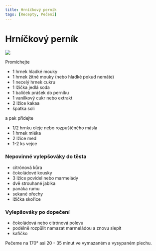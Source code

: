 ```yaml
---
title: Hrníčkový perník
tags: [Recepty, Pečení]
---
```


# Hrníčkový perník

![](/buchty/hrnickovy-pernik.jpg#float-right_w-50_pl-3)

Promíchejte

* 1 hrnek hladké mouky
* 1 hrnek žitné mouky (nebo hladké pokud nemáte)
* 1 necelý hrnek cukru
* 1 lžička jedlá soda
* 1 balíček prášek do perníku
* 1 vanilkový cukr nebo extrakt
* 2 lžíce kakaa
* špatka soli

a pak přidejte 

* 1/2 hrnku oleje nebo rozpuštěného másla
* 1 hrnek mléka
* 2 lžíce med
* 1-2 ks vejce

### Nepovinné vylepšováky do těsta

* citrónová kůra
* čokoládové kousky
* 3 lžíce povidel nebo marmelády
* dvě strouhané jablka
* panáka rumu
* sekané ořechy
* lžička skořice

### Vylepšováky po dopečení

* čokoládová nebo citrónová polevu
* podélně rozpůlit namazat marmeládou a znovu slepit
* kafíčko

Pečeme na 170° asi 20 - 35 minut ve vymazaném a vysypaném plechu.